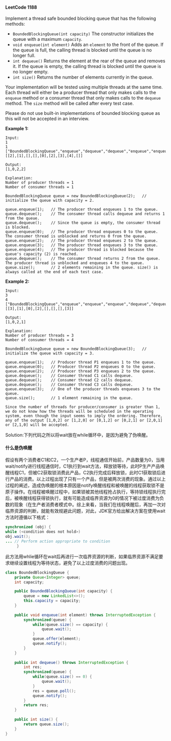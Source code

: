 #### LeetCode 1188

Implement a thread safe bounded blocking queue that has the following methods:

- `BoundedBlockingQueue(int capacity)` The constructor initializes the queue with a maximum `capacity`.
- `void enqueue(int element)` Adds an `element` to the front of the queue. If the queue is full, the calling thread is blocked until the queue is no longer full.
- `int dequeue()` Returns the element at the rear of the queue and removes it. If the queue is empty, the calling thread is blocked until the queue is no longer empty.
- `int size()` Returns the number of elements currently in the queue.  

Your implementation will be tested using multiple threads at the same time. Each thread will either be a producer thread that only makes calls to the `enqueue` method or a consumer thread that only makes calls to the `dequeue` method. The `size` method will be called after every test case.

Please do not use built-in implementations of bounded blocking queue as this will not be accepted in an interview.

 

**Example 1:**

```
Input:
1
1
["BoundedBlockingQueue","enqueue","dequeue","dequeue","enqueue","enqueue","enqueue","enqueue","dequeue"]
[[2],[1],[],[],[0],[2],[3],[4],[]]

Output:
[1,0,2,2]

Explanation:
Number of producer threads = 1
Number of consumer threads = 1

BoundedBlockingQueue queue = new BoundedBlockingQueue(2);   // initialize the queue with capacity = 2.

queue.enqueue(1);   // The producer thread enqueues 1 to the queue.
queue.dequeue();    // The consumer thread calls dequeue and returns 1 from the queue.
queue.dequeue();    // Since the queue is empty, the consumer thread is blocked.
queue.enqueue(0);   // The producer thread enqueues 0 to the queue. The consumer thread is unblocked and returns 0 from the queue.
queue.enqueue(2);   // The producer thread enqueues 2 to the queue.
queue.enqueue(3);   // The producer thread enqueues 3 to the queue.
queue.enqueue(4);   // The producer thread is blocked because the queue's capacity (2) is reached.
queue.dequeue();    // The consumer thread returns 2 from the queue. The producer thread is unblocked and enqueues 4 to the queue.
queue.size();       // 2 elements remaining in the queue. size() is always called at the end of each test case.
 ```

**Example 2:**

```
Input:
3
4
["BoundedBlockingQueue","enqueue","enqueue","enqueue","dequeue","dequeue","dequeue","enqueue"]
[[3],[1],[0],[2],[],[],[],[3]]

Output:
[1,0,2,1]

Explanation:
Number of producer threads = 3
Number of consumer threads = 4

BoundedBlockingQueue queue = new BoundedBlockingQueue(3);   // initialize the queue with capacity = 3.

queue.enqueue(1);   // Producer thread P1 enqueues 1 to the queue.
queue.enqueue(0);   // Producer thread P2 enqueues 0 to the queue.
queue.enqueue(2);   // Producer thread P3 enqueues 2 to the queue.
queue.dequeue();    // Consumer thread C1 calls dequeue.
queue.dequeue();    // Consumer thread C2 calls dequeue.
queue.dequeue();    // Consumer thread C3 calls dequeue.
queue.enqueue(3);   // One of the producer threads enqueues 3 to the queue.
queue.size();       // 1 element remaining in the queue.

Since the number of threads for producer/consumer is greater than 1, we do not know how the threads will be scheduled in the operating system, even though the input seems to imply the ordering. Therefore, any of the output [1,0,2] or [1,2,0] or [0,1,2] or [0,2,1] or [2,0,1] or [2,1,0] will be accepted.
```

Solution:下列代码之所以将wait放在while循环中，是因为避免了伪唤醒。  
#### 什么是伪唤醒
假设有两个消费者C1和C2，一个生产者P，线程通信开始前，产品数量为0，当用wait/notify进行线程通信时，C1执行到wait方法，释放锁等待，此时P生产产品唤醒线程C1，但被C2获取锁消费此产品，C2执行完成后释放锁，此时C1获取锁后进行产品的消费。以上过程出现了只有一个产品，但是被两次消费的现象。通过以上过程的阐述，造成伪唤醒的根本原因是notify唤醒线程和被唤醒的线程获取锁不是原子操作。在线程被唤醒过程中，如果锁被其他线程抢占执行，等持锁线程执行完后，被唤醒线程获得锁执行，就有可能造成临界资源为0的情况下被过度消费为负数的现象（在生产者消费者模式中。综上来看，当我们在线程唤醒后，再加一次对临界资源的判断，就能有效规避此问题，对此，JDK官方给出解决方案在使用wait方法时遵循以下格式：
```java
synchronized (obj) {
while (<condition does not hold>)
obj.wait();
... // Perform action appropriate to condition
     }
```

此方法用whlie循环在wait后再进行一次临界资源的判断，如果临界资源不满足要求继续设置线程为等待状态，避免了以上过度消费的问题出现。



```java
class BoundedBlockingQueue {
    private Queue<Integer> queue;
    int capacity;

    public BoundedBlockingQueue(int capacity) {
        queue = new LinkedList<>();
        this.capacity = capacity;
    }
    
    public void enqueue(int element) throws InterruptedException {
        synchronized(queue) {
            while(queue.size() == capacity) {
                queue.wait();
            }
            queue.offer(element);
            queue.notify();
        }
    }
    
    public int dequeue() throws InterruptedException {
        int res;
        synchronized(queue) {
            while(queue.size() == 0) {
                queue.wait();
            }
            res = queue.poll();
            queue.notify();
        }
        return res;
    }
    
    public int size() {
        return queue.size();
    }
}
```